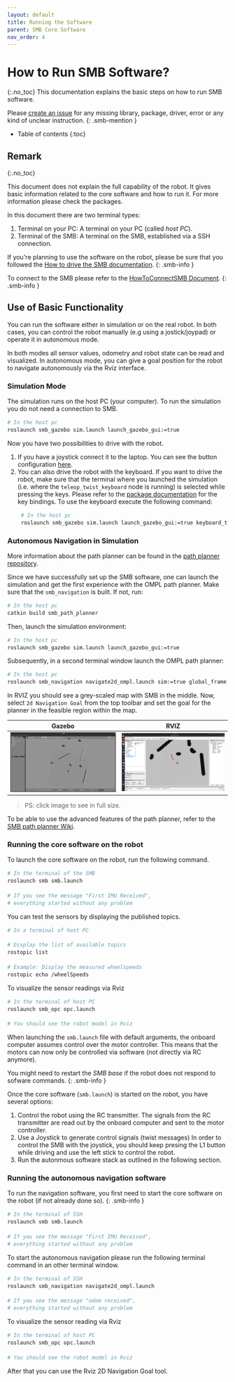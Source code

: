 ```yaml
---
layout: default
title: Running the Software
parent: SMB Core Software
nav_order: 4
---
```


# How to Run SMB Software?
{:.no_toc}
This documentation explains the basic steps on how to run SMB software.

Please [create an issue](https://github.com/ETHZ-RobotX/SuperMegaBot/issues/new) for any missing library, package, driver, error or any kind of unclear instruction.
{: .smb-mention }

* Table of contents
{:toc}

## Remark
{:.no_toc}

This document does not explain the full capability of the robot. It gives basic information related to the core software and how to run it. For more information please check the packages.

In this document there are two terminal types:

1. Terminal on your PC: A terminal on your PC (called _host PC_).
2. Terminal of the SMB: A terminal on the SMB, established via a SSH connection.

If you're planning to use the software on the robot, please be sure that you followed the [How to drive the SMB documentation](../robot-operation/HowToDriveTheSMB.md).
{: .smb-info }

To connect to the SMB please refer to the [HowToConnectSMB Document](../robot-operation/HowToConnectToSMB.md).
{: .smb-info }

## Use of Basic Functionality

You can run the software either in simulation or on the real robot. In both cases, you can control the robot manually (e.g using a jostick/joypad) or operate it in autonomous mode.

In both modes all sensor values, odometry and robot state can be read and visualized. In autonomous mode, you can give a goal position for the robot to navigate autonomously via the Rviz interface.

### Simulation Mode

The simulation runs on the host PC (your computer). To run the simulation you do not need a connection to SMB.

```bash
# In the host pc
roslaunch smb_gazebo sim.launch launch_gazebo_gui:=true
```

Now you have two possibilities to drive with the robot.
1. If you have a joystick connect it to the laptop. You can see the button configuration [here](../NotionsAndDevices.md#joystick).
2. You can also drive the robot with the keyboard. If you want to drive the robot, make sure that the terminal where you launched the simulation (i.e. where the `teleop_twist_keyboard` node is running) is selected while pressing the keys. Please refer to the [package documentation](http://wiki.ros.org/teleop_twist_keyboard#Controls) for the key bindings. To use the keyboard execute the following command:
   ```bash
    # In the host pc
    roslaunch smb_gazebo sim.launch launch_gazebo_gui:=true keyboard_teleop:=true
    ```

### Autonomous Navigation in Simulation

More information about the path planner can be found in the [path planner repository](https://github.com/ETHZ-RobotX/smb_path_planner).

Since we have successfully set up the SMB software, one can launch the simulation and get the first experience with the OMPL path planner.
Make sure that the `smb_navigation` is built. If not, run:

```bash
# In the host pc
catkin build smb_path_planner
```

Then, launch the simulation environment:

```bash
# In the host pc
roslaunch smb_gazebo sim.launch launch_gazebo_gui:=true
```

Subsequently, in a second terminal window launch the OMPL path planner:

```bash
# In the host pc
roslaunch smb_navigation navigate2d_ompl.launch sim:=true global_frame:=tracking_camera_odom
```

In RVIZ you should see a grey-scaled map with SMB in the middle. Now, select `2d Navigation Goal` from the top toolbar and set the goal for the planner in the feasible region within the map.

| Gazebo | RVIZ |
| ------------------ | ------------------ |
| <a href="../images/gazebo_viz.png" target="_blank"><img src="../images/gazebo_viz.png" alt="gazebo_viz" style="zoom: 30%;" /></a> | <a href="../images/rviz_viz.png" target="_blank"><img src="../images/rviz_viz.png" alt="rviz_viz" style="zoom: 30%;" /></a> |

> PS: click image to see in full size.

To be able to use the advanced features of the path planner, refer to the [SMB path planner Wiki](https://github.com/ETHZ-RobotX/smb_path_planner/wiki).

### Running the core software on the robot

To launch the core software on the robot, run the following command.

```bash
# In the terminal of the SMB
roslaunch smb smb.launch

# If you see the message "First IMU Received",
# everything started without any problem
```

You can test the sensors by displaying the published topics.
```bash
# In a terminal of host PC

# Display the list of available topics
rostopic list

# Example: Display the measured wheelspeeds
rostopic echo /wheelSpeeds
```


To visualize the sensor readings via Rviz

```bash
# In the terminal of host PC
roslaunch smb_opc opc.launch

# You should see the robot model in Rviz
```

When launching the `smb.launch` file with default arguments, the onboard computer assumes control over the motor controller. This means that the motors can now only be controlled via software (not directly via RC anymore).

You might need to restart the _SMB base_ if the robot does not respond to sofware commands.
{: .smb-info }

Once the core software (`smb.launch`) is started on the robot, you have several options:
 1. Control the robot using the RC transmitter. The signals from the RC transmitter are read out by the onboard computer and sent to the motor controller. 
 2. Use a Joystick to generate control signals (twist messages) In order to control the SMB with the joystick, you should keep presing the L1 button while driving and use the left stick to control the robot.
 3. Run the autonmous software stack as outlined in the following section.

### Running the autonomous navigation software

To run the navigation software, you first need to start the core software on the robot (if not already done so).
{: .smb-info }

```bash
# In the terminal of SSH
roslaunch smb smb.launch

# If you see the message "First IMU Received",
# everything started without any problem
```

To start the autonomous navigation please run the following terminal command in an other terminal window.

```bash
# In the terminal of SSH
roslaunch smb_navigation navigate2d_ompl.launch 

# If you see the message "odom received",
# everything started without any problem
```

To visualize the sensor reading via Rviz

```bash
# In the terminal of host PC
roslaunch smb_opc opc.launch

# You should see the robot model in Rviz
```

After that you can use the Rviz 2D Navigation Goal tool.
